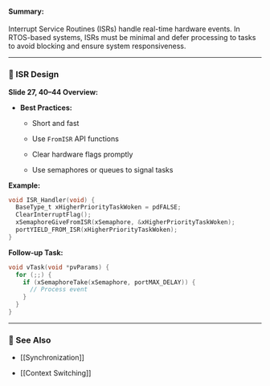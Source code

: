 #### Summary:

Interrupt Service Routines (ISRs) handle real-time hardware events. In RTOS-based systems, ISRs must be minimal and defer processing to tasks to avoid blocking and ensure system responsiveness.

---

### 🚨 ISR Design

**Slide 27, 40–44 Overview:**

- **Best Practices:**
    
    - Short and fast
        
    - Use `FromISR` API functions
        
    - Clear hardware flags promptly
        
    - Use semaphores or queues to signal tasks
        

**Example:**

```c
void ISR_Handler(void) {
  BaseType_t xHigherPriorityTaskWoken = pdFALSE;
  ClearInterruptFlag();
  xSemaphoreGiveFromISR(xSemaphore, &xHigherPriorityTaskWoken);
  portYIELD_FROM_ISR(xHigherPriorityTaskWoken);
}
```

**Follow-up Task:**

```c
void vTask(void *pvParams) {
  for (;;) {
    if (xSemaphoreTake(xSemaphore, portMAX_DELAY)) {
      // Process event
    }
  }
}
```

---

### 🔗 See Also

- [[Synchronization]]
    
- [[Context Switching]]